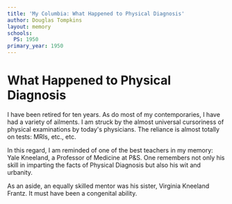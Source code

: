 ```yaml
---
title: 'My Columbia: What Happened to Physical Diagnosis'
author: Douglas Tompkins
layout: memory
schools:
  PS: 1950
primary_year: 1950
---
```

# What Happened to Physical Diagnosis

I have been retired for ten years. As do most of my contemporaries, I have had a variety of ailments.  I am struck by the almost universal cursoriness of physical examinations by today's physicians. The reliance is almost totally on tests: MRIs, etc., etc.

In this regard, I am reminded of one of the best teachers in my memory: Yale Kneeland, a Professor of Medicine at P&S. One remembers not only his skill in imparting the facts of Physical Diagnosis but also his wit and urbanity.

As an aside, an equally skilled mentor was his sister, Virginia Kneeland Frantz. It must have been a congenital ability.
